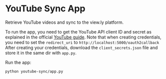 YouTube Sync App
================

Retrieve YouTube videos and sync to the view.ly platform.

To run the app, you need to get the YouTube API client ID and secret as explained in the official [YouTube guide](https://developers.google.com/youtube/v3/guides/auth/server-side-web-apps). Note that when creating credentials, you need to set the `redirect_uri` to `http://localhost:5000/oauth2callback` After creating your credentials, download the `client_secrets.json` file and store it in the same dir with `app.py`.

Run the app:

    python youtube-sync/app.py
